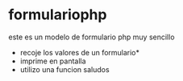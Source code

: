 # formulariophp
este es un modelo de formulario php muy sencillo
* recoje los valores de un formulario*
* imprime en pantalla
* utilizo una funcion saludos
